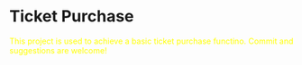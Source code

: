 # Ticket Purchase
<font color=yellow>
This project is used to achieve a basic ticket purchase functino. Commit and suggestions are welcome!  
</font>
